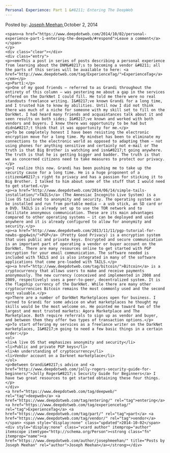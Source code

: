 ```yaml
---
Personal Experience: Part 1 &#8211; Entering The DeepWeb
---
```

<article class="post-listing post-6824 post type-post status-publish format-standard has-post-thumbnail hentry  tag-deepweb tag-entering tag-experiencetag tag-vendor">
    <div class="post-inner">
        <span>Posted by: <a href="https://www.deepdotweb.com/author/josephmeehan/" title="">Joseph Meehan </a></span>
    <span>October 2, 2014</span>
    
    <span><a href="https://www.deepdotweb.com/2014/10/02/personal-experience-part-1-entering-the-deepweb/#respond">Leave a comment</a></span>
    </p>
    <div class="clear"></div>
    <div class="entry">
    <p><em>This a post in series of posts describing a personal experience from learning about the DNM&#8217;s to becoming a vendor &#8211; all the parts of this series will be available to here: <a href="http://www.deepdotweb.com/tag/ExperienceTag/">ExperienceTag</a></em></p>
    <p>Part1:</p>
    <p>One of my good friends – referred to as Grandi throughout the entirety of this column – was pestering me about a gap in the services offered on the DarkNet I could fill. He told me there were no real standouts freelance writing. I&#8217;ve known Grandi for a long time, and I trusted him to know my abilities. Until now I did not think there was much of a niche for someone with my skill set to fill on the DarkNet. I had heard many friends and acquaintances talk about it and seen results on both sides; I&#8217;ve known and worked with both vendors and buyers. I knew there was opportunity to be had but didn&#8217;t think that it was opportunity for me.</p>
    <p>To be completely honest I have been resisting the electronic encryption move for a long time. My mindset has been to eliminate my connections to the electronic world as opposed to adapting them – not using phones for anything sensitive and certainly not e-mail or The truth is that Big Brother is watching and isn&#8217;t going anywhere. The truth is that he is getting bigger and badder. The truth is that we as concerned citizens need to take measures to protect our privacy.</p>
    <p>I realize this now. Grandi has been pushing me to take up the security cause for a long time. He is a huge proponent of a citizen&#8217;s right to privacy and has a passion for sticking it to Big Brother. I talked to him about some of the stuff that I would need to get started.</p>
    <p><a href="http://www.deepdotweb.com/2014/06/14/simple-tails-installation/">TAILS</a> (The Amnesiac Incognito Live System) is a live OS tailored to anonymity and security. The operating system can be installed and run from portable media – a usb stick, an SD card or a DVD. TAILS is already set up to use the TOR network and to facilitate anonymous communication. These are its main advantages compared to other operating systems – it can be deployed and used anywhere and it is already configured to allow for anonymity and security.</p>
    <p><a href="http://www.deepdotweb.com/2013/11/11/pgp-tutorial-for-newbs-gpg4win/">PGP</a> (Pretty Good Privacy) is a encryption system that uses public and private keys. Encrypted and secure communication is an important part of operating a vendor or buyer account on the DarkNet. There are many resources online to get started with PGP encryption for your email communication. The software needed is included with TAILS and is also integrated in many of the software applications that come pre-loaded with TAILS.</p>
    <p><a href="http://www.deepdotweb.com/tag/bitcoin/">Bitcoin</a> is a cryptocurrency that allows users to make and receive payments anonymously. The new currency (conceived and implemented in 2008 and 2009, respectively) uses a peer-to-peer, decentralized system. It is the flagship currency of the DarkNet. While there are many other cryptocurrencies Bitcoin remains the most commonly used and the second most valuable.</p>
    <p>There are a number of DarkNet Marketplaces open for business. I turned to Grandi for some advice on what marketplaces he thought my skills would be the most welcome on. He pointed me toward two of the largest and most trusted markets: Agora Marketplace and The Marketplace. Both require referrals to sign up as vendor and buyer, and between them they offer two types of transaction options.</p>
    <p>To start offering my services as a freelance writer on the DarkNet marketplaces, I&#8217;m going to need a few basic things in a certain order:</p>
    <ol>
    <li>A live OS that emphasizes anonymity and security</li>
    <li>Public and private PGP keys</li>
    <li>An understanding of cryptocurrency</li>
    <li>Vendor account on a Darknet marketplace</li>
    </ol>
    <p>Between Grandi&#8217;s advice and <a href="http://www.deepdotweb.com/jolly-rogers-security-guide-for-beginners/">Jolly Roger&#8217;s Security Guide for Beginners</a> I have two great resources to get started obtaining these four things.</p>
    </div>
    <a href="https://www.deepdotweb.com/tag/deepweb/" rel="tag">deepweb</a> <a href="https://www.deepdotweb.com/tag/entering/" rel="tag">entering</a> <a href="https://www.deepdotweb.com/tag/experiencetag/" rel="tag">ExperienceTag</a> <a href="https://www.deepdotweb.com/tag/part/" rel="tag">part</a> <a href="https://www.deepdotweb.com/tag/vendor/" rel="tag">vendor</a></span> <span style="display:none" class="updated">2014-10-02</span>
    <div style="display:none" class="vcard author" itemprop="author" itemscope itemtype="http://schema.org/Person"><strong class="fn" itemprop="name"><a href="https://www.deepdotweb.com/author/josephmeehan/" title="Posts by Joseph Meehan" rel="author">Joseph Meehan</a></strong></div>
    
